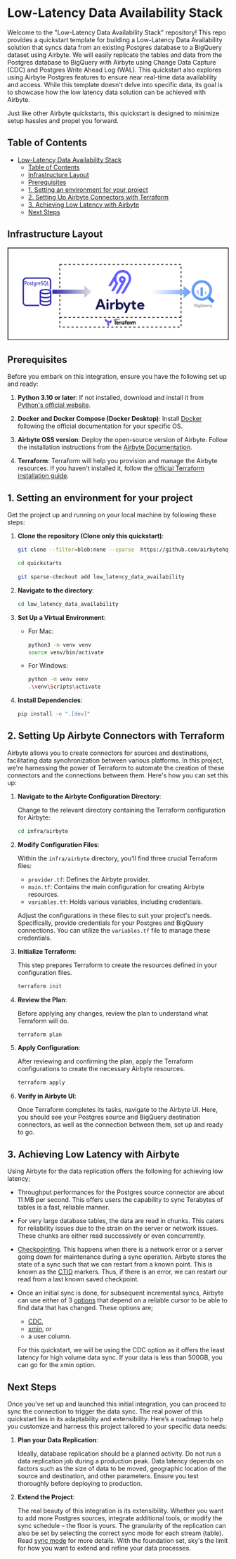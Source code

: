 # Low-Latency Data Availability Stack

Welcome to the "Low-Latency Data Availability Stack" repository! This repo provides a quickstart template for building a Low-Latency Data Availability solution that syncs data from an existing Postgres database to a BigQuery dataset using Airbyte. We will easily replicate the tables and data from the Postgres database to BigQuery with Airbyte using Change Data Capture (CDC) and Postgres Write Ahead Log (WAL). This quickstart also explores using Airbyte Postgres features to ensure near real-time data availability and access. While this template doesn't delve into specific data, its goal is to showcase how the low latency data solution can be achieved with Airbyte.

Just like other Airbyte quickstarts, this quickstart is designed to minimize setup hassles and propel you forward.

## Table of Contents

- [Low-Latency Data Availability Stack](#low-latency-data-availability-stack)
  - [Table of Contents](#table-of-contents)
  - [Infrastructure Layout](#infrastructure-layout)
  - [Prerequisites](#prerequisites)
  - [1. Setting an environment for your project](#1-setting-an-environment-for-your-project)
  - [2. Setting Up Airbyte Connectors with Terraform](#2-setting-up-airbyte-connectors-with-terraform)
  - [3. Achieving Low Latency with Airbyte](#3-achieving-low-latency-with-airbyte)
  - [Next Steps](#next-steps)


## Infrastructure Layout

![infrastructure layout](images/infrastructure_layout.png)

## Prerequisites

Before you embark on this integration, ensure you have the following set up and ready:

1. **Python 3.10 or later**: If not installed, download and install it from [Python's official website](https://www.python.org/downloads/).

2. **Docker and Docker Compose (Docker Desktop)**: Install [Docker](https://docs.docker.com/get-docker/) following the official documentation for your specific OS.

3. **Airbyte OSS version**: Deploy the open-source version of Airbyte. Follow the installation instructions from the [Airbyte Documentation](https://docs.airbyte.com/quickstart/deploy-airbyte/).

4. **Terraform**: Terraform will help you provision and manage the Airbyte resources. If you haven't installed it, follow the [official Terraform installation guide](https://developer.hashicorp.com/terraform/tutorials/aws-get-started/install-cli).


## 1. Setting an environment for your project

Get the project up and running on your local machine by following these steps:

1. **Clone the repository (Clone only this quickstart)**:  
   ```bash
   git clone --filter=blob:none --sparse  https://github.com/airbytehq/quickstarts.git
   ```

   ```bash
   cd quickstarts
   ```

   ```bash
   git sparse-checkout add low_latency_data_availability
   ```

   
2. **Navigate to the directory**:  
   ```bash
   cd low_latency_data_availability
   ```

3. **Set Up a Virtual Environment**:  
   - For Mac:
     ```bash
     python3 -m venv venv
     source venv/bin/activate
     ```
   - For Windows:
     ```bash
     python -m venv venv
     .\venv\Scripts\activate
     ```

4. **Install Dependencies**:  
   ```bash
   pip install -e ".[dev]"
   ```

## 2. Setting Up Airbyte Connectors with Terraform

Airbyte allows you to create connectors for sources and destinations, facilitating data synchronization between various platforms. In this project, we're harnessing the power of Terraform to automate the creation of these connectors and the connections between them. Here's how you can set this up:

1. **Navigate to the Airbyte Configuration Directory**:
   
   Change to the relevant directory containing the Terraform configuration for Airbyte:
   ```bash
   cd infra/airbyte
   ```

2. **Modify Configuration Files**:

   Within the `infra/airbyte` directory, you'll find three crucial Terraform files:
    - `provider.tf`: Defines the Airbyte provider.
    - `main.tf`: Contains the main configuration for creating Airbyte resources.
    - `variables.tf`: Holds various variables, including credentials.

   Adjust the configurations in these files to suit your project's needs. Specifically, provide credentials for your Postgres and BigQuery connections. You can utilize the `variables.tf` file to manage these credentials.

3. **Initialize Terraform**:
   
   This step prepares Terraform to create the resources defined in your configuration files.
   ```bash
   terraform init
   ```

4. **Review the Plan**:

   Before applying any changes, review the plan to understand what Terraform will do.
   ```bash
   terraform plan
   ```

5. **Apply Configuration**:

   After reviewing and confirming the plan, apply the Terraform configurations to create the necessary Airbyte resources.
   ```bash
   terraform apply
   ```

6. **Verify in Airbyte UI**:

   Once Terraform completes its tasks, navigate to the Airbyte UI. Here, you should see your Postgres source and BigQuery destination connectors, as well as the connection between them, set up and ready to go.

## 3. Achieving Low Latency with Airbyte

Using Airbyte for the data replication offers the following for achieving low latency;

- Throughput performances for the Postgres source connector are about 11 MB per second. This offers users the capability to sync Terabytes of tables is a fast, reliable manner.
- For very large database tables, the data are read in chunks. This caters for reliability issues due to the strain on the server or network issues. These chunks are either read successively or even concurrently.
- [Checkpointing](https://docs.airbyte.com/understanding-airbyte/airbyte-protocol/#state--checkpointing). This happens when there is a network error or a server going down for maintenance during a sync operation. Airbyte stores the state of a sync such that we can restart from a known point. This is known as the [CTID](https://enterprisedb.com/postgres-tutorials/what-equivalent-rowid-postgresql#:~:text=The%20ctid%20field%20is%20a,the%20location%20of%20the%20tuple.) markers. Thus, if there is an error, we can restart our read from a last known saved checkpoint.
- Once an initial sync is done, for subsequent incremental syncs, Airbyte can use either of 3 [options](https://docs.airbyte.com/integrations/sources/postgres#postgres-replication-methods) that depend on a reliable cursor to be able to find data that has changed. These options are;
  -  [CDC](https://docs.airbyte.com/integrations/sources/postgres#cdc),
  -  [xmin](https://docs.airbyte.com/integrations/sources/postgres#xmin), or 
  -  a user column.

   For this quickstart, we will be using the CDC option as it offers the least latency for high volume data sync. If your data is less than 500GB, you can go for the xmin option.

## Next Steps

Once you've set up and launched this initial integration, you can proceed to sync the connection to trigger the data sync. The real power of this quickstart lies in its adaptability and extensibility. Here’s a roadmap to help you customize and harness this project tailored to your specific data needs:

1. **Plan your Data Replication**:

   Ideally, database replication should be a planned activity. Do not run a data replication job during a production peak. Data latency depends on factors such as the size of data to be moved, geographic location of the source and destination, and other parameters. Ensure you test thoroughly before deploying to production.
   
2. **Extend the Project**:

   The real beauty of this integration is its extensibility. Whether you want to add more Postgres sources, integrate additional tools, or modify the sync schedule – the floor is yours. The granularity of the replication can also be set by selecting the correct sync mode for each stream (table). Read [sync mode](https://docs.airbyte.com/understanding-airbyte/connections/) for more details. With the foundation set, sky's the limit for how you want to extend and refine your data processes.
